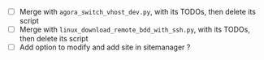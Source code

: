 - [ ] Merge with `agora_switch_vhost_dev.py`, with its TODOs, then delete its script
- [ ] Merge with `linux_download_remote_bdd_with_ssh.py`, with its TODOs, then delete its script
- [ ] Add option to modify and add site in sitemanager ?